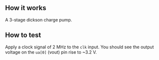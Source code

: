 <!---

This file is used to generate your project datasheet. Please fill in the information below and delete any unused
sections.

You can also include images in this folder and reference them in the markdown. Each image must be less than
512 kb in size, and the combined size of all images must be less than 1 MB.
-->

## How it works

A 3-stage dickson charge pump.

## How to test

Apply a clock signal of 2 MHz to the `clk` input. You should see the output voltage on the `ua[0]` (vout) pin rise to ~3.2 V.
